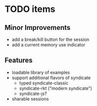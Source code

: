 # TODO items

## Minor Improvements
- add a break/kill button for the session
- add a current memory use indicator

## Features
- loadable library of examples
- support additional flavors of syndicate
  - typed syndicate-classic
  - syndicate-rkt ("modern syndicate")
  - syndicate-js?
- sharable sessions